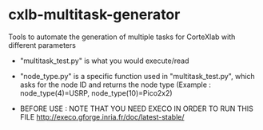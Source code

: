 # cxlb-multitask-generator
Tools to automate the generation of multiple tasks for CorteXlab with different parameters

- "multitask_test.py" is what you would execute/read

- "node_type.py" is a specific function used in "multitask_test.py", which asks for the node ID and returns the node type (Example : node_type(4)=USRP, node_type(10)=Pico2x2)

- BEFORE USE :
  NOTE THAT YOU NEED EXECO IN ORDER TO RUN THIS FILE 
  http://execo.gforge.inria.fr/doc/latest-stable/
